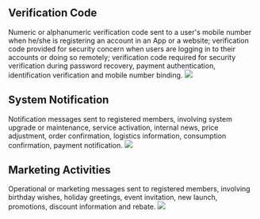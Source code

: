 ## Verification Code
Numeric or alphanumeric verification code sent to a user's mobile number when he/she is registering an account in an App or a website; verification code provided for security concern when users are logging in to their accounts or doing so remotely; verification code required for security verification during password recovery, payment authentication, identification verification and mobile number binding.
![](https://main.qcloudimg.com/raw/ad3df05dd2100a7da0be1a4338d37ddd.png)

## System Notification
Notification messages sent to registered members, involving system upgrade or maintenance, service activation, internal news, price adjustment, order confirmation, logistics information, consumption confirmation, payment notification.
![](https://main.qcloudimg.com/raw/b4c173f596fe090a74fda2b8d3015c28.png)

## Marketing Activities
Operational or marketing messages sent to registered members, involving birthday wishes, holiday greetings, event invitation, new launch, promotions, discount information and rebate.
![](https://main.qcloudimg.com/raw/ea2f0c82884816d72048067dab078047.png)
